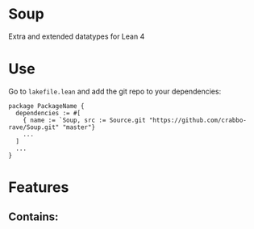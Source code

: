 # Soup
Extra and extended datatypes for Lean 4

# Use
Go to `lakefile.lean` and add the git repo to your dependencies:
```lean
package PackageName {
  dependencies := #[
    { name := `Soup, src := Source.git "https://github.com/crabbo-rave/Soup.git" "master"}
    ...
  ]
  ...
}
```

# Features
Contains:
- 
